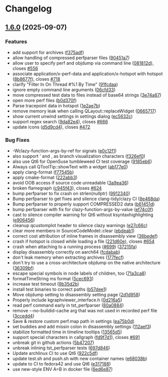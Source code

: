 # Changelog

## [1.6.0](https://github.com/KDAB/hotspot/compare/v1.5.1...v1.6.0) (2025-09-07)


### Features

* add support for archives ([f375adf](https://github.com/KDAB/hotspot/commit/f375adff8878e99738f99a01ef212f30cc8d63ef))
* allow handling of compressed perfparser files ([90451a7](https://github.com/KDAB/hotspot/commit/90451a74de3ad58367fa99f21c987177d0fe3aaa))
* allow user to specify perf and objdump via command line ([081812d](https://github.com/KDAB/hotspot/commit/081812dba0470990b3e7d1e5f435459767c8efca)), closes [#556](https://github.com/KDAB/hotspot/issues/556)
* associate application/x-perf-data and application/x-hotspot with hotspot ([8b8677f](https://github.com/KDAB/hotspot/commit/8b8677f9601465fa136c34279a173fb6a2d3fdf8)), closes [#718](https://github.com/KDAB/hotspot/issues/718)
* clarify "Filter In On Thread #%1 By Time" ([91fcdaa](https://github.com/KDAB/hotspot/commit/91fcdaaa6fcadcd7ba7cde37591169463f1d8a33))
* ignore empty command line arguments ([06cfd33](https://github.com/KDAB/hotspot/commit/06cfd336911b0ef8a55aa5faac7df082eb553b7c))
* move compressed test data to files instead of base64 strings ([3e74a87](https://github.com/KDAB/hotspot/commit/3e74a8782a1f8b9b16239b436ea74e18c9cb10b3))
* open more perf files ([b0d370f](https://github.com/KDAB/hotspot/commit/b0d370fa1348edbd0b46a90254f3af6e2f50c72a))
* Parse tracepoint data in hotspot ([1e2ae7b](https://github.com/KDAB/hotspot/commit/1e2ae7b2a212ad14af1a839cceff066c1186d220))
* remove memory leak when calling QLayout::replaceWidget ([0665717](https://github.com/KDAB/hotspot/commit/06657175eaff244d4d7233d2af6ce83557f8544a))
* show current unwind settings in settings dialog ([ec5632c](https://github.com/KDAB/hotspot/commit/ec5632c1090ac6e6ea71cf5325fd1b53feda2d49))
* support regex search ([9da82e4](https://github.com/KDAB/hotspot/commit/9da82e40ef2bba69f49d7df53654373a9cce420a)), closes [#666](https://github.com/KDAB/hotspot/issues/666)
* update icons ([d5d9cd4](https://github.com/KDAB/hotspot/commit/d5d9cd48aabf2cc7ef0e36363d3227f215b164f9)), closes [#472](https://github.com/KDAB/hotspot/issues/472)


### Bug Fixes

* -Wclazy-function-args-by-ref for signals ([e0c12f1](https://github.com/KDAB/hotspot/commit/e0c12f1875de14dbe2404b7c2324780127320145))
* also support ' and , as branch visualization characters ([f326ef0](https://github.com/KDAB/hotspot/commit/f326ef0d2f651d45ceff36050039cbccb2eac6c7))
* also use Qt6 for OpenSuse tumbleweed CI test coverage ([9185eb6](https://github.com/KDAB/hotspot/commit/9185eb649a1f2fabb2c68469dbca6449dbb2d59f))
* Always call QToolTip::showText with a widget ([ab177e0](https://github.com/KDAB/hotspot/commit/ab177e0c7daee2429ea2a32cb8afe7ee253a1f89))
* apply clang-format ([f77545b](https://github.com/KDAB/hotspot/commit/f77545b173c5bfcfa664d8638c8c54ac1d0b14e8))
* apply cmake-format ([222abb3](https://github.com/KDAB/hotspot/commit/222abb36e8770a373f6f0413efb8d903a10d593c))
* avoid OOB access if source code unreadable ([3a9ea36](https://github.com/KDAB/hotspot/commit/3a9ea36453f8e5c920914ea42051d4d33064b6c3))
* broken flamegraph ([c945f43](https://github.com/KDAB/hotspot/commit/c945f431bc80e86dfd333006e664fa1251bd9996)), closes [#624](https://github.com/KDAB/hotspot/issues/624)
* bump perfparser to fix crash on strlen(nullptr) ([9912340](https://github.com/KDAB/hotspot/commit/99123409c7a17afbe2c7a0d95b2d618f0a08a529))
* Bump perfparser to get fixes and silence clang-tidy/clazy CI ([8e468da](https://github.com/KDAB/hotspot/commit/8e468da9f56f1d164ff750d9aaa084a6a2eeb7a9))
* Bump perfparser to properly support COMPRESSED2 data ([b61451d](https://github.com/KDAB/hotspot/commit/b61451d827dd23e35c5f611e3626226a119dfa48))
* bump perfparser with fix for clazy-function-args-by-value ([ef74c0f](https://github.com/KDAB/hotspot/commit/ef74c0fc8c55132948741802d84533cf8d7d0288))
* cast to silence compiler warning for Qt6 without ksyntaxhighlighting ([e906456](https://github.com/KDAB/hotspot/commit/e906456dd72058797a7f726670fe3b3652963410))
* cleanup qcustomplot header to silence clazy warnings ([e27c66c](https://github.com/KDAB/hotspot/commit/e27c66cad874954fdb01a2b02e586ad2a775f1a9))
* clear more members in SourceCodeModel::clear ([ebdeab1](https://github.com/KDAB/hotspot/commit/ebdeab15bd6dc73e1747341b2de1811415bfa396))
* correct cost attribution of inline frames in disassembly view ([36bedef](https://github.com/KDAB/hotspot/commit/36bedef070d5b846d2be416e96a860220904e14a))
* crash if hotspot is closed while loading a file ([221d60e](https://github.com/KDAB/hotspot/commit/221d60e92f3ca2a5fe0530b1ec48b71f86112984)), closes [#654](https://github.com/KDAB/hotspot/issues/654)
* crash when attaching to a running process ([#699](https://github.com/KDAB/hotspot/issues/699)) ([37215fa](https://github.com/KDAB/hotspot/commit/37215fa0a5e69b7d3968feb323749a5fc65c65d5))
* display disassembly correctly on aarch64 ([fcdabab](https://github.com/KDAB/hotspot/commit/fcdabab5166ab26e7b60f2a0ad55cad2e4af1561))
* don't leak memory when extracting archives ([177fecf](https://github.com/KDAB/hotspot/commit/177fecf50da7bb78512cd9ec3b113acad57f56a6))
* don't try to use a cross-architecture objdump on the native architecture ([36309bf](https://github.com/KDAB/hotspot/commit/36309bf69c8f221b14014709efa6b89606ea47aa))
* escape special symbols in node labels of children, too ([71a3ca8](https://github.com/KDAB/hotspot/commit/71a3ca82832719357d720d66ea096f04a5a5d52a))
* formatTimeString ms format ([5cec693](https://github.com/KDAB/hotspot/commit/5cec69301a3f34ada86ce9fe01a9538b04b3cf7c))
* increase test timeout ([9b35d2b](https://github.com/KDAB/hotspot/commit/9b35d2b0fccc4881fe658e56396568628b8cbbd9))
* install test binaries to correct paths ([b57dee1](https://github.com/KDAB/hotspot/commit/b57dee178d53f8eea9acda34b77ff0ed48f1a94f))
* Move objdump setting to disassembly setting page ([2d1d958](https://github.com/KDAB/hotspot/commit/2d1d958996043857909277ef66931122b55277f7))
* Properly include kgraphviewer_interface.h ([0d216a5](https://github.com/KDAB/hotspot/commit/0d216a5b21f3df2380f63d19e5837729ec82ef19))
* read perf command early in tst_perfparser ([80a0884](https://github.com/KDAB/hotspot/commit/80a08841378b12fbafe7a203a11a7ed228f4378c))
* remove --no-buildid-cache arg that was not used in recorded perf file ([3ccedd4](https://github.com/KDAB/hotspot/commit/3ccedd470e0b637c32034386fc3e8877a87970f6))
* Save & restore custom perf.map path in settings ([ea75b0d](https://github.com/KDAB/hotspot/commit/ea75b0d03e3c988781dbbe645e988afcf4c27e59))
* set buddies and add missin colon in disassembly settings ([112aef3](https://github.com/KDAB/hotspot/commit/112aef32f86ae57eaafb0d06b1d7e19d286da56e))
* stabilize formatted time in timeline tooltips ([13565d5](https://github.com/KDAB/hotspot/commit/13565d5e9fc63f455ab8edffc685ff609acfe700))
* support special characters in callgraph ([fd9f7d1](https://github.com/KDAB/hotspot/commit/fd9f7d10cd00832f2212b36f07da1752cbe550d5)), closes [#691](https://github.com/KDAB/hotspot/issues/691)
* unbreak git in github actions ([5b47207](https://github.com/KDAB/hotspot/commit/5b47207b702f0aad46c1ca1eb6ec12ad123d86d5))
* unbreak inlining tst_perfparser tests ([697d846](https://github.com/KDAB/hotspot/commit/697d846c1ee23c13cf3f75500b6e8a2501725ff0))
* Update archlinux CI to use Qt6 ([922c5df](https://github.com/KDAB/hotspot/commit/922c5df6f2f444a5b326946b8491bcf69e55cece))
* update test.sh and push.sh with new container names ([e68038b](https://github.com/KDAB/hotspot/commit/e68038bc5d734b50d98db13295c4a7dd877bb16f))
* update to CI to fedora42 and use Qt6 ([e317188](https://github.com/KDAB/hotspot/commit/e31718820146ebfaf6f91090d03e8df69cb67d63))
* use new-style ENV A=B in docker file ([6ed6e87](https://github.com/KDAB/hotspot/commit/6ed6e8707bb825a54ec310061f731fbb09559f08))
